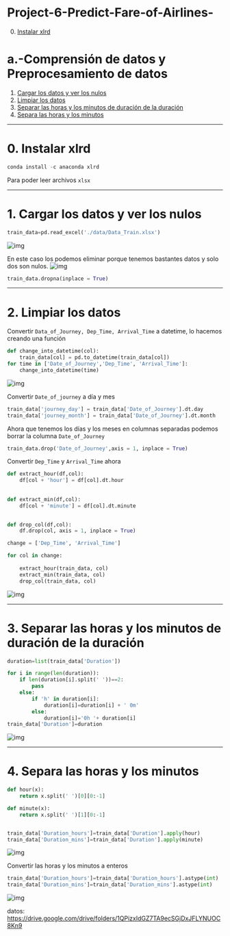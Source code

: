 # Project-6-Predict-Fare-of-Airlines-

 
0. [Instalar xlrd ](#schema0)

# a.-Comprensión de datos y Preprocesamiento de datos
1. [Cargar los datos y ver los nulos](#schema1)
2. [Limpiar los datos](#schema2)
3. [Separar las horas y los minutos de duración de la duración](#schema3)
4. [Separa las horas y los minutos](#schema4)
<hr>

<a name="schema0"></a>

# 0. Instalar xlrd
~~~python
conda install -c anaconda xlrd
~~~
Para poder leer archivos `xlsx`
<hr>

<a name="schema1"></a>

# 1. Cargar los datos y ver los nulos

~~~python
train_data=pd.read_excel('./data/Data_Train.xlsx')
~~~
![img](./images/001.png)


En este caso los podemos eliminar porque tenemos bastantes datos y solo dos son nulos.
![img](./images/004.png)
~~~python
train_data.dropna(inplace = True)
~~~
<hr>

<a name="schema2"></a>

# 2. Limpiar los datos
Convertir `Data_of_Journey, Dep_Time, Arrival_Time` a datetime, lo hacemos creando una función
~~~python
def change_into_datetime(col):
    train_data[col] = pd.to_datetime(train_data[col])
for time in ['Date_of_Journey','Dep_Time', 'Arrival_Time']:
    change_into_datetime(time)
~~~

![img](./images/005.png)

Convertir `Date_of_journey` a día y mes

~~~python
train_data['journey_day'] = train_data['Date_of_Journey'].dt.day
train_data['journey_month'] = train_data['Date_of_Journey'].dt.month
~~~
Ahora que tenemos los días y los meses en columnas separadas podemos borrar la columna `Date_of_Journey`

~~~python
train_data.drop('Date_of_Journey',axis = 1, inplace = True)
~~~

Convertir `Dep_Time` y `Arrival_Time` ahora
~~~python
def extract_hour(df,col):
    df[col + 'hour'] = df[col].dt.hour
    
    
def extract_min(df,col):
    df[col + 'minute'] = df[col].dt.minute

    
def drop_col(df,col):
    df.drop(col, axis = 1, inplace = True)

change = ['Dep_Time', 'Arrival_Time']

for col in change:
    
    extract_hour(train_data, col)
    extract_min(train_data, col)
    drop_col(train_data, col)
~~~

![img](./images/003.png)

<hr>

<a name="schema3"></a>

# 3. Separar las horas y los minutos de duración de la duración

~~~python
duration=list(train_data['Duration'])

for i in range(len(duration)):
    if len(duration[i].split(' '))==2:
        pass
    else:
        if 'h' in duration[i]:                  
            duration[i]=duration[i] + ' 0m'      
        else:
            duration[i]='0h '+ duration[i]   
train_data['Duration']=duration
~~~
![img](./images/006.png)

<hr>

<a name="schema4"></a>

# 4. Separa las horas y los minutos
~~~python
def hour(x):
    return x.split(' ')[0][0:-1]

def minute(x):
    return x.split(' ')[1][0:-1]


train_data['Duration_hours']=train_data['Duration'].apply(hour)
train_data['Duration_mins']=train_data['Duration'].apply(minute)
~~~
![img](./images/007.png)


Convertir las horas y los minutos a enteros
~~~python
train_data['Duration_hours']=train_data['Duration_hours'].astype(int)
train_data['Duration_mins']=train_data['Duration_mins'].astype(int)
~~~
![img](./images/008.png)




datos: https://drive.google.com/drive/folders/1QPizxIdGZ7TA9ecSGjDxJFLYNUOC8Kn9